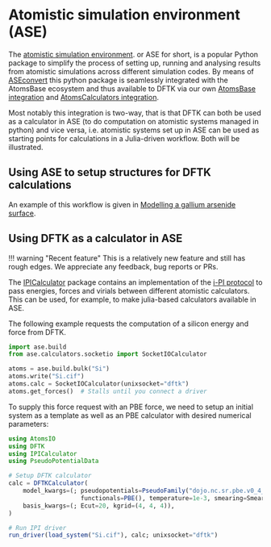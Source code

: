 # Atomistic simulation environment (ASE)

The [atomistic simulation environment](https://ase-lib.org/).
or ASE for short,
is a popular Python package to simplify the process of setting up,
running and analysing results from atomistic simulations across different simulation codes.
By means of [ASEconvert](https://github.com/mfherbst/ASEconvert.jl) this python package
is seamlessly integrated with the AtomsBase ecosystem and thus available to DFTK via
our own [AtomsBase integration](@ref) and [AtomsCalculators integration](@ref).

Most notably this integration is two-way, that is that DFTK can both be used as a
calculator in ASE (to do computation on atomistic systems managed in python) and vice
versa, i.e. atomistic systems set up in ASE can be used as starting points for
calculations in a Julia-driven workflow. Both will be illustrated.

## Using ASE to setup structures for DFTK calculations

An example of this workflow is given in [Modelling a gallium arsenide surface](@ref).

## Using DFTK as a calculator in ASE

!!! warning "Recent feature"
    This is a relatively new feature and still has rough edges.
    We appreciate any feedback, bug reports or PRs.

The [IPICalculator](https://github.com/JuliaMolSim/IPICalculator.jl)
package contains an implementation of the [i-PI protocol](https://github.com/i-pi/i-pi)
to pass energies, forces and virials between different atomistic calculators.
This can be used, for example, to make julia-based calculators available in ASE.

The following example requests the computation of a silicon energy and force
from DFTK.

```python
import ase.build
from ase.calculators.socketio import SocketIOCalculator

atoms = ase.build.bulk("Si")
atoms.write("Si.cif")
atoms.calc = SocketIOCalculator(unixsocket="dftk")
atoms.get_forces()  # Stalls until you connect a driver
```

To supply this force request with an PBE force, we need to setup
an initial system as a template as well as an PBE calculator
with desired numerical parameters:

```julia
using AtomsIO
using DFTK
using IPICalculator
using PseudoPotentialData

# Setup DFTK calculator
calc = DFTKCalculator(
    model_kwargs=(; pseudopotentials=PseudoFamily("dojo.nc.sr.pbe.v0_4_1.standard.upf"),
                    functionals=PBE(), temperature=1e-3, smearing=Smearing.Gaussian()),
    basis_kwargs=(; Ecut=20, kgrid=(4, 4, 4)),
)

# Run IPI driver
run_driver(load_system("Si.cif"), calc; unixsocket="dftk")
```

